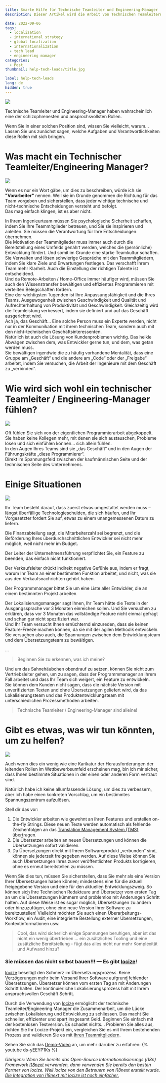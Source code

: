 ```yaml
---
title: Smarte Hilfe für Technische Teamleiter und Engineering-Manager
description: Dieser Artikel wird die Arbeit von Technischen Teamleitern und Engineering-Managern mit einem klugen Ratschlag zum Thema Lokalisierung erleichtern.

date: 2022-09-06
tags:
  - localization
  - international strategy
  - global localization
  - internationalization
  - tech lead
  - engineering manager
categories:
  - Post
thumbnail: help-tech-leads/title.jpg

label: help-tech-leads
lang: de
hidden: true
---
```


![](../help-tech-leads/title.jpg)

Technische Teamleiter und Engineering-Manager haben wahrscheinlich eine der schizophrenesten und ansprochsvollsten Rollen.

Wenn Sie in einer solchen Position sind, wissen Sie vielleicht, warum...
<br />
Lassen Sie uns zunächst sagen, welche Aufgaben und Verantwortlichkeiten diese Rollen mit sich bringen.

# Was macht ein Technischer Teamleiter/Engineering Manager?

![](../help-tech-leads/foreman.jpg)

Wenn es nur ein Wort gäbe, um dies zu beschreiben, würde ich sie **"Vorarbeiter"** nennen.
Weil sie im Grunde genommen die Richtung für das Team vorgeben und sicherstellen, dass jeder wichtige technische und nicht-technische Entscheidungen versteht und befolgt.
<br />
Das mag einfach klingen, ist es aber nicht.

In Ihrem Ingenieurteam müssen Sie psychologische Sicherheit schaffen, indem Sie Ihre Teammitglieder betreuen, und Sie sie inspirieren und anleiten.
Sie müssen die Verantwortung für Ihre Entscheidungen übernehmen.
<br />
Die Motivation der Teammitglieder muss immer auch durch die Bereitstellung eines Umfelds genährt werden, welches die (persönliche) Entwicklung fördert. Und somit im Grunde eine starke Teamkultur schaffen.
<br />
Sie Verwalten und lösen schwierige Gespräche mit den Teammitgliedern, indem Sie klare Ziele und Erwartungen festlegen. Das verschafft Ihrem Team mehr Klarheit. Auch die Einstellung der richtigen Talente ist entscheidend.
<br />
Und da Remote-Arbeiten / Home-Office immer häufiger wird, müssen Sie auch den Wissenstransfer bewältigen und effizientes Programmieren mit verteilten Belegschaften fördern.
<br />
Eine der wichtigsten Tugenden ist Ihre Anpassungsfähigkeit und die Ihres Teams.
Ausgewogenheit zwischen Geschwindigkeit und Qualität und Aufrechterhaltung von Produktivität und Geschwindigkeit.
Gleichzeitig wird die Teamleistung verbessert, indem sie definiert und auf das Geschäft ausgerichtet wird.
<br />
Ach ja, das Geschäft...
Eine solche Person muss ein Experte werden, nicht nur in der Kommunikation mit ihrem technischen Team, sondern auch mit den nicht-technischen Geschäftsinteressenten.
<br />
Natürlich ist auch die Lösung von Kundenproblemen wichtig.
Das heikle Abwägen zwischen dem, was Entwickler gerne tun, und dem, was getan werden muss.
<br />
Sie bewältigen irgendwie die zu häufig vorhandene Mentalität, dass eine Gruppe am „Geschäft“ und die andere am „Code“ oder der „Freigabe“ arbeitet, indem Sie versuchen, die Arbeit der Ingenieure mit dem Geschäft zu „verbinden“.


# Wie wird sich wohl ein technischer Teamleiter / Engineering-Manager fühlen?

![](../help-tech-leads/alone.jpg)

Oft fühlen Sie sich von der eigentlichen Programmierarbeit abgekoppelt.
<br />
Sie haben keine Kollegen mehr, mit denen sie sich austauschen, Probleme lösen und sich einfühlen können... sich allein fühlen.
<br />
In den Augen Ihres Teams sind sie „das Geschäft“ und in den Augen der Führungskräfte „diese Programmierer“.
<br />
Direkt im Spannungsfeld zwischen der kaufmännischen Seite und der technischen Seite des Unternehmens.


# Einige Situationen

![](../help-tech-leads/discuss.png)

Ihr Team besteht darauf, dass zuerst etwas umgestaltet werden muss – längst überfällige Technologieschulden, die sich häufen, und Ihr Vorgesetzter fordert Sie auf, etwas zu einem unangemessenen Datum zu liefern.

Die Finanzabteilung sagt, die Mitarbeiterzahl sei begrenzt, und die Beförderung Ihres überdurchschnittlichen Entwickler sei nicht mehr möglich, weil nicht mehr im Budget.

Der Leiter der Unternehmensführung verpflichtet Sie, ein Feature zu beenden, das einfach nicht funktioniert.

Der Verkaufsleiter drückt indirekt negative Gefühle aus, indem er fragt, warum Ihr Team an einer bestimmten Funktion arbeitet, und nicht, was sie aus den Verkaufsnachrichten gehört haben.

Der Programmmanager bittet Sie um eine Liste aller Entwickler, die an einem bestimmten Projekt arbeiten.

Der Lokalisierungsmanager sagt Ihnen, Ihr Team hätte die Texte in der Ausgangssprache vor 3 Monaten einreichen sollen. Und Sie versuchen zu erklären, dass vor 3 Monaten das vollständige Feature nicht einmal gefragt und schan gar nicht spezifiziert war.
<br />
Und Ihr Team versucht Ihnen ernüchternd einzureden, dass sie keinen Feature-Freeze machen können, da sie mit der agilen Methodik entwickeln.
<br />
Sie versuchen also auch, die Spannungen zwischen dem Entwicklungsteam und dem Übersetzungsteam zu bewältigen.

...

>Beginnen Sie zu erkennen, was ich meine?

Und um das Sahnehäubchen obendrauf zu setzen, können Sie nicht zum Vertriebsleiter gehen, um zu sagen, dass der Programmmanager an Ihrem Fall arbeitet und dass Ihr Team sich weigert, ein Feature zu entwickeln.
<br />
Sie können dem Kunden nicht sagen, dass die nächste Version mit unverifizierten Texten und ohne Übersetzungen geliefert wird, da das Lokalisierungsteam und das Produktentwicklungsteam mit unterschiedlichen Prozessmethoden arbeiten.

>Technische Teamleiter / Engineering-Manager sind alleine!


# Gibt es etwas, was wir tun könnten, um zu helfen?

![](../help-tech-leads/solution.jpg)

Auch wenn dies ein wenig wie eine Karikatur der Herausforderungen der leitenden Rollen im Wettbewerbsumfeld erscheinen mag, bin ich mir sicher, dass Ihnen bestimmte Situationen in der einen oder anderen Form vertraut sind.

Natürlich habe ich keine allumfassende Lösung, um dies zu verbessern, aber ich habe einen konkreten Vorschlag, um ein bestimmtes Spannungszentrum aufzulösen.

Stell dir das vor:

1. Die Entwickler arbeiten wie gewohnt an ihren Features und erstellen on-the-fly Strings. Diese neuen Texte werden automatisch als fehlende Zeichenfolgen an das [Translation Management System (TMS)](../i18n-l10n-t9n-tms/#tms) übertragen.
2. Die Übersetzer arbeiten an neuen Übersetzungen und können die Übersetzungen sofort validieren.
3. Da Übersetzungen direkt mit Ihrem Softwareprodukt „verbunden“ sind, können sie jederzeit freigegeben werden. Auf diese Weise können Sie auch Übersetzungen Ihres zuvor veröffentlichten Produkts korrigieren, ohne es erneut bereitstellen zu müssen.

Wenn Sie dies tun, müssen Sie sicherstellen, dass Sie mehr als eine Version Ihrer Übersetzungen haben können; mindestens eine für die aktuell freigegebene Version und eine für den aktuellen Entwicklungszweig. So können sich Ihre Technischen Redakteure und Übersetzer vom ersten Tag an um die Übersetzungen kümmern und problemlos mit Änderungen Schritt halten. Auf diese Weise ist es sogar möglich, Übersetzungen zu ändern oder hinzuzufügen, ohne eine neue Version Ihrer Software zu bereitzustellen!
Vielleicht möchten Sie auch einen Überarbeitungs-Workflow, ein Audit, eine integrierte Bestellung externer Übersetzungen, Kontextinformationen usw.

>Cool, das wird sicherlich einige Spannungen beruhigen, aber ist das nicht ein wenig übertrieben ... ein zusätzliches Tooling und eine zusätzliche Bereitstellung - fügt das alles nicht nur mehr Komplexität und Aufwand hinzu?

### Sie müssen das nicht selbst bauen!!! — Es gibt [locize](https://locize.com)!

[locize](https://locize.com) beseitigt den Schmerz im Übersetzungsprozess. Keine Verzögerungen mehr beim Versand Ihrer Software aufgrund fehlender Übersetzungen. Übersetzer können vom ersten Tag an mit Änderungen Schritt halten. Der kontinuierliche Lokalisierungsprozess hält mit Ihrem anspruchsvollen Geschäft Schritt.

Durch die Verwendung von [locize](https://locize.com) ermöglicht der technische Teamleiter/Engineering Manager die Zusammenarbeit, um die Lücke zwischen Lokalisierung und Entwicklung zu schliessen. Das macht Sie schneller, effizienter und spart insgesamt Geld. Beginnen Sie einfach mit der kostenlosen Testversion. Es schadet nichts... Probieren Sie alles aus, richten Sie Ihr Locize-Projekt ein, vergleichen Sie es mit Ihrem bestehenden Prozess und validieren Sie es mit [Ihren Teammitgliedern](/for-your-team.html).

Sehen Sie sich das [Demo-Video](https://youtu.be/ds-yEEYP1Ks) an, um mehr darüber zu erfahren:
{% youtube ds-yEEYP1Ks %}

*Übrigens: Wenn Sie bereits das Open-Source Internationalisierungs (i18n) Framework [i18next](https://www.i18next.com) verwenden, dann verwenden Sie bereits den besten Partner von locize. Weil locize von den Betreuern von i18next erstellt wurde. [Die Integration von i18next mit locize ist noch einfacher.](/i18next.html#already-using-i18next)*
